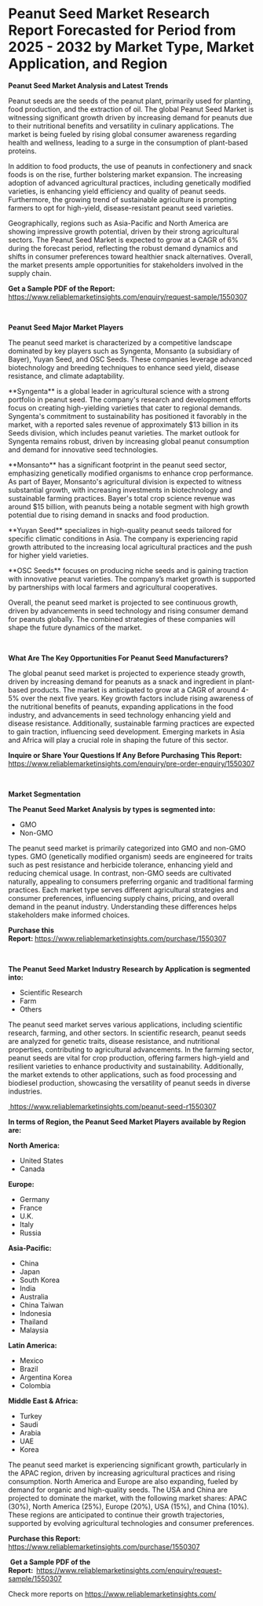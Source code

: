 <p><h1>Peanut Seed Market Research Report Forecasted for Period from 2025 -  2032 by Market Type, Market Application, and Region</h1></p><p><strong>Peanut Seed Market Analysis and Latest Trends</strong></p>
<p><p>Peanut seeds are the seeds of the peanut plant, primarily used for planting, food production, and the extraction of oil. The global Peanut Seed Market is witnessing significant growth driven by increasing demand for peanuts due to their nutritional benefits and versatility in culinary applications. The market is being fueled by rising global consumer awareness regarding health and wellness, leading to a surge in the consumption of plant-based proteins.</p><p>In addition to food products, the use of peanuts in confectionery and snack foods is on the rise, further bolstering market expansion. The increasing adoption of advanced agricultural practices, including genetically modified varieties, is enhancing yield efficiency and quality of peanut seeds. Furthermore, the growing trend of sustainable agriculture is prompting farmers to opt for high-yield, disease-resistant peanut seed varieties.</p><p>Geographically, regions such as Asia-Pacific and North America are showing impressive growth potential, driven by their strong agricultural sectors. The Peanut Seed Market is expected to grow at a CAGR of 6% during the forecast period, reflecting the robust demand dynamics and shifts in consumer preferences toward healthier snack alternatives. Overall, the market presents ample opportunities for stakeholders involved in the supply chain.</p></p>
<p><strong>Get a Sample PDF of the Report:&nbsp;</strong> <a href="https://www.reliablemarketinsights.com/enquiry/request-sample/1550307?utm_campaign=1938&utm_medium=2&utm_source=Github&utm_content=ia&utm_term=30032025&utm_id=peanut-seed">https://www.reliablemarketinsights.com/enquiry/request-sample/1550307</a></p>
<p>&nbsp;</p>
<p><strong>Peanut Seed Major Market Players</strong></p>
<p><p>The peanut seed market is characterized by a competitive landscape dominated by key players such as Syngenta, Monsanto (a subsidiary of Bayer), Yuyan Seed, and OSC Seeds. These companies leverage advanced biotechnology and breeding techniques to enhance seed yield, disease resistance, and climate adaptability.</p><p>**Syngenta** is a global leader in agricultural science with a strong portfolio in peanut seed. The company's research and development efforts focus on creating high-yielding varieties that cater to regional demands. Syngenta's commitment to sustainability has positioned it favorably in the market, with a reported sales revenue of approximately $13 billion in its Seeds division, which includes peanut varieties. The market outlook for Syngenta remains robust, driven by increasing global peanut consumption and demand for innovative seed technologies.</p><p>**Monsanto** has a significant footprint in the peanut seed sector, emphasizing genetically modified organisms to enhance crop performance. As part of Bayer, Monsanto's agricultural division is expected to witness substantial growth, with increasing investments in biotechnology and sustainable farming practices. Bayer's total crop science revenue was around $15 billion, with peanuts being a notable segment with high growth potential due to rising demand in snacks and food production.</p><p>**Yuyan Seed** specializes in high-quality peanut seeds tailored for specific climatic conditions in Asia. The company is experiencing rapid growth attributed to the increasing local agricultural practices and the push for higher yield varieties. </p><p>**OSC Seeds** focuses on producing niche seeds and is gaining traction with innovative peanut varieties. The company’s market growth is supported by partnerships with local farmers and agricultural cooperatives.</p><p>Overall, the peanut seed market is projected to see continuous growth, driven by advancements in seed technology and rising consumer demand for peanuts globally. The combined strategies of these companies will shape the future dynamics of the market.</p></p>
<p>&nbsp;</p>
<p><strong>What Are The Key Opportunities For Peanut Seed Manufacturers?</strong></p>
<p><p>The global peanut seed market is projected to experience steady growth, driven by increasing demand for peanuts as a snack and ingredient in plant-based products. The market is anticipated to grow at a CAGR of around 4-5% over the next five years. Key growth factors include rising awareness of the nutritional benefits of peanuts, expanding applications in the food industry, and advancements in seed technology enhancing yield and disease resistance. Additionally, sustainable farming practices are expected to gain traction, influencing seed development. Emerging markets in Asia and Africa will play a crucial role in shaping the future of this sector.</p></p>
<p><strong>Inquire or Share Your Questions If Any Before Purchasing This Report:</strong> <a href="https://www.reliablemarketinsights.com/enquiry/pre-order-enquiry/1550307?utm_campaign=1938&utm_medium=2&utm_source=Github&utm_content=ia&utm_term=30032025&utm_id=peanut-seed">https://www.reliablemarketinsights.com/enquiry/pre-order-enquiry/1550307</a></p>
<p>&nbsp;</p>
<p><strong>Market Segmentation</strong></p>
<p><strong>The Peanut Seed Market Analysis by types is segmented into:</strong></p>
<p><ul><li>GMO</li><li>Non-GMO</li></ul></p>
<p><p>The peanut seed market is primarily categorized into GMO and non-GMO types. GMO (genetically modified organism) seeds are engineered for traits such as pest resistance and herbicide tolerance, enhancing yield and reducing chemical usage. In contrast, non-GMO seeds are cultivated naturally, appealing to consumers preferring organic and traditional farming practices. Each market type serves different agricultural strategies and consumer preferences, influencing supply chains, pricing, and overall demand in the peanut industry. Understanding these differences helps stakeholders make informed choices.</p></p>
<p><strong>Purchase this Report:&nbsp;</strong><a href="https://www.reliablemarketinsights.com/purchase/1550307?utm_campaign=1938&utm_medium=2&utm_source=Github&utm_content=ia&utm_term=30032025&utm_id=peanut-seed">https://www.reliablemarketinsights.com/purchase/1550307</a></p>
<p>&nbsp;</p>
<p><strong>The Peanut Seed Market Industry Research by Application is segmented into:</strong></p>
<p><ul><li>Scientific Research</li><li>Farm</li><li>Others</li></ul></p>
<p><p>The peanut seed market serves various applications, including scientific research, farming, and other sectors. In scientific research, peanut seeds are analyzed for genetic traits, disease resistance, and nutritional properties, contributing to agricultural advancements. In the farming sector, peanut seeds are vital for crop production, offering farmers high-yield and resilient varieties to enhance productivity and sustainability. Additionally, the market extends to other applications, such as food processing and biodiesel production, showcasing the versatility of peanut seeds in diverse industries.</p></p>
<p><a href="https://www.reliablemarketinsights.com/peanut-seed-r1550307?utm_campaign=1938&utm_medium=2&utm_source=Github&utm_content=ia&utm_term=30032025&utm_id=peanut-seed">&nbsp;https://www.reliablemarketinsights.com/peanut-seed-r1550307</a></p>
<p><strong>In terms of Region, the Peanut Seed Market Players available by Region are:</strong></p>
<p>
    <p> <strong> North America: </strong>
        <ul>
            <li>United States</li>
            <li>Canada</li>
        </ul>
        </p> 
    <p> <strong> Europe: </strong>
        <ul>
            <li>Germany</li>
            <li>France</li>
            <li>U.K.</li>
            <li>Italy</li>
            <li>Russia</li>
        </ul>
        </p> 
    <p> <strong> Asia-Pacific: </strong>
        <ul>
            <li>China</li>
            <li>Japan</li>
            <li>South Korea</li>
            <li>India</li>
            <li>Australia</li>
            <li>China Taiwan</li>
            <li>Indonesia</li>
            <li>Thailand</li>
            <li>Malaysia</li>
        </ul>
        </p> 
    <p> <strong> Latin America: </strong>
        <ul>
            <li>Mexico</li>
            <li>Brazil</li>
            <li>Argentina Korea</li>
            <li>Colombia</li>
        </ul>
        </p> 
    <p> <strong> Middle East & Africa: </strong>
        <ul>
            <li>Turkey</li>
            <li>Saudi</li>
            <li>Arabia</li>
            <li>UAE</li>
            <li>Korea</li>
        </ul>
    </p>
    </p>
<p><p>The peanut seed market is experiencing significant growth, particularly in the APAC region, driven by increasing agricultural practices and rising consumption. North America and Europe are also expanding, fueled by demand for organic and high-quality seeds. The USA and China are projected to dominate the market, with the following market shares: APAC (30%), North America (25%), Europe (20%), USA (15%), and China (10%). These regions are anticipated to continue their growth trajectories, supported by evolving agricultural technologies and consumer preferences.</p></p>
<p><strong>Purchase this Report: </strong><a href="https://www.reliablemarketinsights.com/purchase/1550307?utm_campaign=1938&utm_medium=2&utm_source=Github&utm_content=ia&utm_term=30032025&utm_id=peanut-seed">https://www.reliablemarketinsights.com/purchase/1550307</a></p>
<p>&nbsp;<strong>Get a Sample PDF of the Report:&nbsp;&nbsp;</strong><a href="https://www.reliablemarketinsights.com/enquiry/request-sample/1550307?utm_campaign=1938&utm_medium=2&utm_source=Github&utm_content=ia&utm_term=30032025&utm_id=peanut-seed">https://www.reliablemarketinsights.com/enquiry/request-sample/1550307</a></p>
<p><strong></strong></p>
<p>Check more reports on <a href="https://www.reliablemarketinsights.com/?utm_campaign=1938&utm_medium=2&utm_source=Github&utm_content=ia&utm_term=30032025&utm_id=peanut-seed">https://www.reliablemarketinsights.com/</a></p>